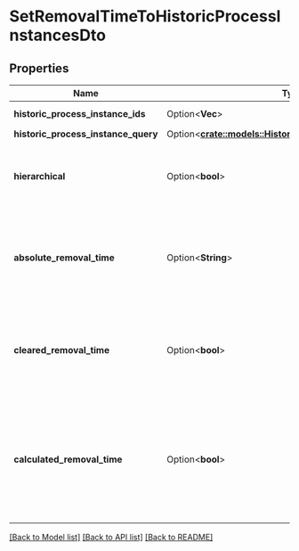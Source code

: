 # SetRemovalTimeToHistoricProcessInstancesDto

## Properties

Name | Type | Description | Notes
------------ | ------------- | ------------- | -------------
**historic_process_instance_ids** | Option<**Vec<String>**> | The id of the process instance. | [optional]
**historic_process_instance_query** | Option<[**crate::models::HistoricProcessInstanceQueryDto**](HistoricProcessInstanceQueryDto.md)> |  | [optional]
**hierarchical** | Option<**bool**> | Sets the removal time to all historic process instances in the hierarchy. Value may only be `true`, as `false` is the default behavior. | [optional]
**absolute_removal_time** | Option<**String**> | The date for which the instances shall be removed. Value may not be `null`.  **Note:** Cannot be set in conjunction with `clearedRemovalTime` or `calculatedRemovalTime`. | [optional]
**cleared_removal_time** | Option<**bool**> | Sets the removal time to `null`. Value may only be `true`, as `false` is the default behavior.  **Note:** Cannot be set in conjunction with `absoluteRemovalTime` or `calculatedRemovalTime`. | [optional]
**calculated_removal_time** | Option<**bool**> | The removal time is calculated based on the engine's configuration settings. Value may only be `true`, as `false` is the default behavior.  **Note:** Cannot be set in conjunction with `absoluteRemovalTime` or `clearedRemovalTime`. | [optional]

[[Back to Model list]](../README.md#documentation-for-models) [[Back to API list]](../README.md#documentation-for-api-endpoints) [[Back to README]](../README.md)


